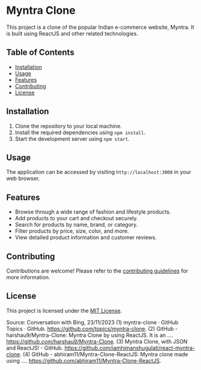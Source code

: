 # Myntra Clone

This project is a clone of the popular Indian e-commerce website, Myntra. It is built using ReactJS and other related technologies.

## Table of Contents

- [Installation](#installation)
- [Usage](#usage)
- [Features](#features)
- [Contributing](#contributing)
- [License](#license)

## Installation

1. Clone the repository to your local machine.
2. Install the required dependencies using `npm install`.
3. Start the development server using `npm start`.

## Usage

The application can be accessed by visiting `http://localhost:3000` in your web browser.

## Features

- Browse through a wide range of fashion and lifestyle products.
- Add products to your cart and checkout securely.
- Search for products by name, brand, or category.
- Filter products by price, size, color, and more.
- View detailed product information and customer reviews.

## Contributing

Contributions are welcome! Please refer to the [contributing guidelines](CONTRIBUTING.md) for more information.

## License

This project is licensed under the [MIT License](LICENSE).

Source: Conversation with Bing, 23/11/2023
(1) myntra-clone · GitHub Topics · GitHub. https://github.com/topics/myntra-clone.
(2) GitHub - harshau9/Myntra-Clone: Myntra Clone by using ReactJS. It is an .... https://github.com/harshau9/Myntra-Clone.
(3) Myntra Clone, with JSON and ReactJS! - GitHub. https://github.com/iamhimanshugulati/react-myntra-clone.
(4) GitHub - abhiram11/Myntra-Clone-ReactJS: Myntra clone made using .... https://github.com/abhiram11/Myntra-Clone-ReactJS.